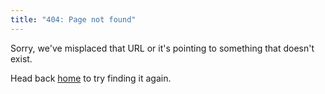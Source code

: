 ```yaml
---
title: "404: Page not found"
---
```


Sorry, we've misplaced that URL or it's pointing to something that doesn't exist.

Head back [home](http://fanzhiyang.com) to try finding it again.

